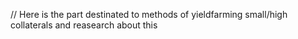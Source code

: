 // Here is the part destinated to methods of yieldfarming small/high collaterals and reasearch about this
